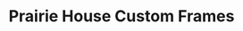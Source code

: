 ---
title: "Prairie House Custom Frames"
url: /southern-view/prairie-house-custom-frames/
shop: frame
---